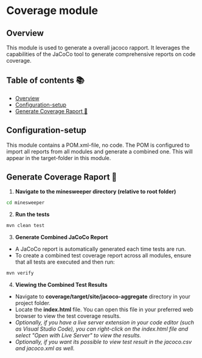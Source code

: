 # Coverage module

## Overview

This module is used to generate a overall jacoco rapport. It leverages the capabilities of the JaCoCo tool to generate comprehensive reports on code coverage.

## Table of contents 📚

- [Overview](#overview)
- [Configuration-setup](#configuration-setup)
- [Generate Coverage Raport 🧪](#generate-coverage-raport-🧪)

## Configuration-setup

This module contains a POM.xml-file, no code. The POM is configured to import all reports from all modules and generate a combined one. This will appear in the target-folder in this module.

## Generate Coverage Raport 🧪

1. **Navigate to the minesweeper directory (relative to root folder)**

```cmd
cd minesweeper
```

2. **Run the tests**

```cmd
mvn clean test
```

3. **Generate Combined JaCoCo Report**

- A JaCoCo report is automatically generated each time tests are run.
- To create a combined test coverage report across all modules, ensure that all tests are executed and then run:

```cmd
mvn verify
```

4. **Viewing the Combined Test Results**

- Navigate to **coverage/target/site/jacoco-aggregate** directory in your project folder.
- Locate the **index.html** file. You can open this file in your preferred web browser to view the test coverage results.
- _Optionally, if you have a live server extension in your code editor (such as Visual Studio Code), you can right-click on the index.html file and select "Open with Live Server" to view the results._
- _Optionally, if you want its possible to view test result in the jacoco.csv and jacoco.xml as well._

